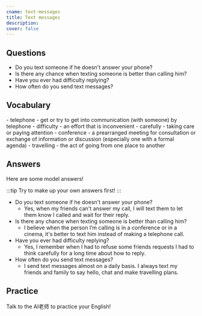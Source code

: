```yaml
---
cname: text-messages
title: Text messages
description: 
cover: false
---
```

<banner></banner>

## Questions

- Do you text someone if he doesn&#39;t answer your phone?
- Is there any chance when texting someone is better than calling him?
- Have you ever had difficulty replying?
- How often do you send text messages?

## Vocabulary

<vocab-list>
- telephone
  - get or try to get into communication (with someone) by telephone
- difficulty
  - an effort that is inconvenient
- carefully
  - taking care or paying attention
- conference
  - a prearranged meeting for consultation or exchange of information or discussion (especially one with a formal agenda)  
- travelling
  - the act of going from one place to another

<!-- blank -->

</vocab-list>

## Answers
Here are some model answers!

:::tip
Try to make up your own answers first!
:::

- Do you text someone if he doesn&#39;t answer your phone?
  - Yes, when my friends can&#39;t answer my call, I will text them to let them know I called and wait for their reply.
- Is there any chance when texting someone is better than calling him?
  - I believe when the person I’m calling is in a conference or in a cinema, it&#39;s better to text him instead of making a telephone call.
- Have you ever had difficulty replying?
  - Yes, I remember when I had to refuse some friends requests I had to think carefully for a long time about how to reply.
- How often do you send text messages?
  - I send text messages almost on a daily basis. I always text my friends and family to say hello, chat and make travelling plans.

## Practice
Talk to the AI老师 to practice your English!
<qrfooter></qrfooter>
